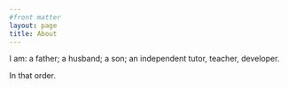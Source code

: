 ```yaml
---
#front matter
layout: page
title: About
---
```


I am: a father; a husband; a son; an independent tutor, teacher, developer.

In that order. 

